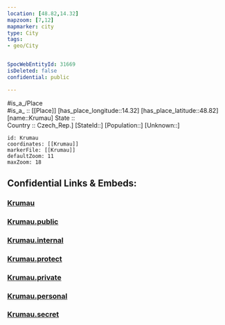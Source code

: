```yaml
---
location: [48.82,14.32] 
mapzoom: [7,12] 
mapmarker: city 
type: City
tags:
- geo/City


SpocWebEntityId: 31669
isDeleted: false
confidential: public

---
```

#is_a_/Place  
#is_a_ :: [[Place]] 
[has_place_longitude::14.32] 
[has_place_latitude::48.82] 
[name::Krumau] 
State ::  
Country :: Czech_Rep.] 
[StateId::] 
[Population::] 
[Unknown::] 


```leaflet
id: Krumau
coordinates: [[Krumau]] 
markerFile: [[Krumau]] 
defaultZoom: 11 
maxZoom: 18
```


## Confidential Links & Embeds: 

### [Krumau](/_Standards/Earth/Continent/Europe/Europe~Central/Czech_Republic/regions~Czech_Republic/Jihočeský/City/Krumau.md) 

### [Krumau.public](/_public/Earth/Continent/Europe/Europe~Central/Czech_Republic/regions~Czech_Republic/Jihočeský/City/Krumau.public.md) 

### [Krumau.internal](/_internal/Earth/Continent/Europe/Europe~Central/Czech_Republic/regions~Czech_Republic/Jihočeský/City/Krumau.internal.md) 

### [Krumau.protect](/_protect/Earth/Continent/Europe/Europe~Central/Czech_Republic/regions~Czech_Republic/Jihočeský/City/Krumau.protect.md) 

### [Krumau.private](/_private/Earth/Continent/Europe/Europe~Central/Czech_Republic/regions~Czech_Republic/Jihočeský/City/Krumau.private.md) 

### [Krumau.personal](/_personal/Earth/Continent/Europe/Europe~Central/Czech_Republic/regions~Czech_Republic/Jihočeský/City/Krumau.personal.md) 

### [Krumau.secret](/_secret/Earth/Continent/Europe/Europe~Central/Czech_Republic/regions~Czech_Republic/Jihočeský/City/Krumau.secret.md)

